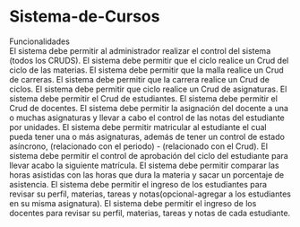 # Sistema-de-Cursos
Funcionalidades <br>
El sistema debe permitir al administrador realizar el control del sistema (todos los CRUDS).
El sistema debe permitir que el ciclo realice un Crud del ciclo de las materias.
El sistema debe permitir que la malla realice un Crud de carreras.
El sistema debe permitir que la carrera realice un Crud de ciclos.
El sistema debe permitir que ciclo realice un Crud de asignaturas.
El sistema debe permitir el Crud de estudiantes.
El sistema debe permitir el Crud de docentes.
El sistema debe permitir la asignación del docente a una o muchas asignaturas y llevar a cabo el control de las notas del estudiante por unidades.
El sistema debe permitir matricular al estudiante el cual pueda tener una o más asignaturas, además de tener un control de estado asíncrono, (relacionado con el periodo) - (relacionado con el Crud).
El sistema debe permitir el control de aprobación del ciclo del estudiante para llevar acabo la siguiente matrícula.
El sistema debe permitir comparar las horas asistidas con las horas que dura la materia y sacar un porcentaje de asistencia.
El sistema debe permitir el ingreso de los estudiantes para revisar su perfil, materias, tareas y notas(opcional-agregar a los estudiantes en su misma asignatura).
El sistema debe permitir el ingreso de los docentes para revisar su perfil, materias, tareas y notas de cada estudiante.

